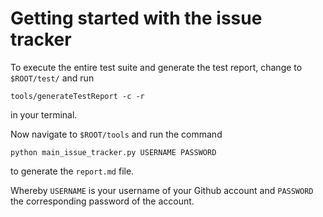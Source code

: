 Getting started with the **issue tracker**
============

To execute the entire test suite and generate the test report, change to `$ROOT/test/` and run

`tools/generateTestReport -c -r`

in your terminal.

Now navigate to `$ROOT/tools` and run the command

`python main_issue_tracker.py USERNAME PASSWORD`

to generate the `report.md` file.

Whereby `USERNAME` is your username of your Github account and `PASSWORD` the corresponding password of the account.
